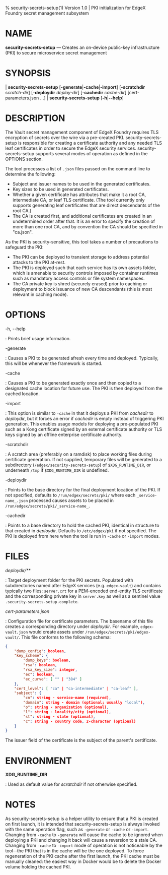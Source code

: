 % security-secrets-setup(1) Version 1.0 | PKI initialization for EdgeX Foundry secret management subsystem

NAME
====

**security-secrets-setup** — Creates an on-device public-key infrastructure (PKI) to secure microservice secret management

SYNOPSIS
========

| **security-secrets-setup** \[**-generate**|**-cache**|**-import**] \[**-scratchdir** _scratch-dir_] \[**-deploydir** _deploy-dir_] \[**-cachedir** _cache-dir_] \[cert-parameters.json ...]
| **security-secrets-setup** \[**-h**|**--help**]

DESCRIPTION
===========

The Vault secret management component of EdgeX Foundry requires TLS encryption of secrets over the wire via a pre-created PKI.  security-secrets-setup is responsible for creating a certificate authority and any needed TLS leaf certificates in order to secure the EdgeX security services.  security-secrets-setup supports several modes of operation as defined in the OPTIONS section.

The tool processes a list of `.json` files passed on the command line to determine the following:

* Subject and issuer names to be used in the generated certificates.
* Key sizes to be used in generated certificates.
* Whether a given certificate has attributes that make it a root CA, intermediate CA, or leaf TLS certificate. (The tool currently only supports generating leaf certificates that are direct descendants of the root CA.)
* The CA is created first, and additional certificates are created in an undetermined order after that.  It is an error to specify the creation of more than one root CA, and by convention the CA should be specified in "ca.json".

As the PKI is security-sensitive, this tool takes a number of precautions to safeguard the PKI:
* The PKI can be deployed to transient storage to address potential attacks to the PKI at-rest.
* The PKI is deployed such that each service has its own assets folder, which is amenable to security controls imposed by container runtimes such as mandatory access controls or file system namespaces.
* The CA private key is shred (securely erased) prior to caching or deployment to block issuance of new CA descendants (this is most relevant in caching mode).

OPTIONS
=====

-h, --help

:   Prints brief usage information.

-generate

:   Causes a PKI to be generated afresh every time and deployed. Typically, this will be whenever the framework is started.

-cache

:   Causes a PKI to be generated exactly once and then copied to a designated cache location for future use.  The PKI is then deployed from the cached location.

-import

:   This option is similar to `-cache` in that it deploys a PKI from _cachedir_ to _deploydir_, but it forces an error if _cachedir_ is empty instead of triggering PKI generation.  This enables usage models for deploying a pre-populated PKI such as a Kong certificate signed by an external certificate authority or TLS keys signed by an offline enterprise certificate authority.

-scratchdir

:   A scratch area (preferably on a ramdisk) to place working files during certificate generation.  If not supplied, temporary files will be generated to a subdirectory (`/edgex/security-secrets-setup`) of `$XDG_RUNTIME_DIR`, or  underneath `/tmp` if `$XDG_RUNTIME_DIR` is undefined.

-deploydir

:   Points to the base directory for the final deployment location of the PKI.  If not specified, defaults to `/run/edgex/secrets/pki/` where each `_service-name_.json` processed causes assets to be placed in `/run/edgex/secrets/pki/_service-name_`.

-cachedir

:   Points to a base directory to hold the cached PKI, identical in structure to that created in _deploydir_.  Defaults to `/etc/edgex/pki` if not specified.  The PKI is deployed from here when the tool is run in `-cache` or `-import` modes.

FILES
=====

*_deploydir_/\*\**

:   Target deployment folder for the PKI secrets. Populated with subdirectories named after EdgeX services (e.g. `edgex-vault`) and contains typically two files: `server.crt` for a PEM-encoded end-entity TLS certificate and the corresponding private key in `server.key` as well as a sentinel value `.security-secrets-setup.complete`.

*cert-parameters.json*

:   Configuration file for certificate parameters.  The basename of this file creates a corresponding directory under _deploydir_.  For example, `edgex-vault.json` would create assets under `/run/edgex/secrets/pki/edgex-vault/`.  This file conforms to the following schema:

```json
{
    "dump_config": boolean,
    "key_scheme": {
        "dump_keys": boolean,
        "rsa": boolean,
        "rsa_key_size": integer,
        "ec": boolean,
        "ec_curve": [ "" | "384" ]
    },
    "cert_level": [ "ca" | "ca-intermediate" | "ca-leaf" ],
    "subject": {
        "cn": string - service-name (required),
        "domain": string - domain (optional; usually "local"),
        "o": string - organization (optional),
        "l": string - locality/city (optional),
        "st": string - state (optional),
        "c": string - country code, 2-character (optional)
    }
}
```

The issuer field of the certificate is the subject of the parent's certificate.

ENVIRONMENT
===========

**XDG_RUNTIME_DIR**

:  Used as default value for _scratchdir_ if not otherwise specified.

NOTES
=====

As security-secrets-setup is a helper utility to ensure that a PKI is created on first launch, it is intended that security-secrets-setup is always invoked with the same operation flag, such as `-generate` or `-cache` or `-import`.   Changing from `-cache` to `-generate` will cause the cache to be ignored when deploying a PKI and changing it back will cause a reversion to a stale CA.  Changing from `-cache` to `-import` mode of operation is not noticeable by the tool--the PKI that is in the cache will be the one deployed.  To force regeneration of the PKI cache after the first launch, the PKI cache must be manually cleaned: the easiest way in Docker would be to delete the Docker volume holding the cached PKI.
